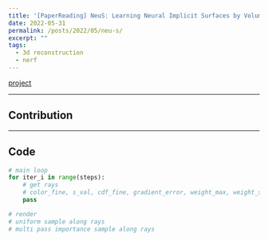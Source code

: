 ```yaml
---
title: '[PaperReading] NeuS: Learning Neural Implicit Surfaces by Volume Rendering for Multi-view Reconstruction, NeurIPS 2021 (Spotlight)'
date: 2022-05-31
permalink: /posts/2022/05/neu-s/
excerpt: ""
tags:
  - 3d reconstruction
  - nerf
---
```


[project](https://lingjie0206.github.io/papers/NeuS/index.htm)

---
## Contribution


---
## Code
```python
# main loop
for iter_i in range(steps):
    # get rays
    # color_fine, s_val, cdf_fine, gradient_error, weight_max, weight_sum = NeuSRenderer.render()
    pass
```

```python
# render
# uniform sample along rays
# multi pass importance sample along rays

```